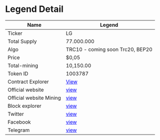 <h1>Legend Detail</h1>

| Name                     | Legend                             |
|--------------------------|-------------------------------------------|
| Ticker                   | LG                                         
| Total Supply                   | 77.000.000                          |
| Algo                     | TRC10 - coming soon Trc20, BEP20          |
| Price                    | $0,05                                     |
| Total-mining             | 10,150.00                                 |
| Token ID                 | 1003787 |
| Contract Explorer        | <a href="https://tronscan.org/#/token/1003787" target="_blank" style="color: blue;"> View</a>
| Official website         | <a href="https://www.thelegends.online/" target="_blank" style="color: blue;">view</a>|
| Official website Mining  | <a href="https://legendmining.online/" target="_blank" style="color: blue;">view</a>|
| Block explorer           | <a href="https://tronscan.org/#/token/1003787" target="_blank" style="color: blue;">view</a>|
| Twitter                  | <a href="https://twitter.com/Legend_Online_/" target="_blank" style="color: blue;">view</a>|
| Facebook                 | <a href="https://www.facebook.com/TheLegends.Online/" target="_blank" style="color: blue;">view</a>|
| Telegram                 | <a href="https://t.me/legend_online" target="_blank" style="color: blue;">view</a>|
